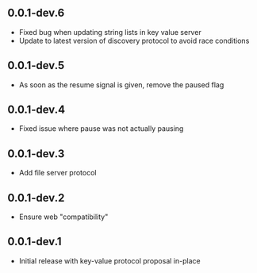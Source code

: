 ## 0.0.1-dev.6

* Fixed bug when updating string lists in key value server
* Update to latest version of discovery protocol to avoid race conditions

## 0.0.1-dev.5

* As soon as the resume signal is given, remove the paused flag

## 0.0.1-dev.4

* Fixed issue where pause was not actually pausing

## 0.0.1-dev.3

* Add file server protocol

## 0.0.1-dev.2

* Ensure web "compatibility"

## 0.0.1-dev.1

* Initial release with key-value protocol proposal in-place
